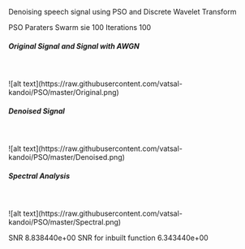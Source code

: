 Denoising speech signal using PSO and Discrete Wavelet Transform

PSO Paraters
Swarm sie 100
Iterations 100

##### Original Signal and Signal with AWGN
<br />
<br />
![alt text](https://raw.githubusercontent.com/vatsal-kandoi/PSO/master/Original.png)

##### Denoised Signal
<br />
<br />
![alt text](https://raw.githubusercontent.com/vatsal-kandoi/PSO/master/Denoised.png)

##### Spectral Analysis
<br />
<br />
![alt text](https://raw.githubusercontent.com/vatsal-kandoi/PSO/master/Spectral.png)

SNR 8.838440e+00
SNR for inbuilt function 6.343440e+00